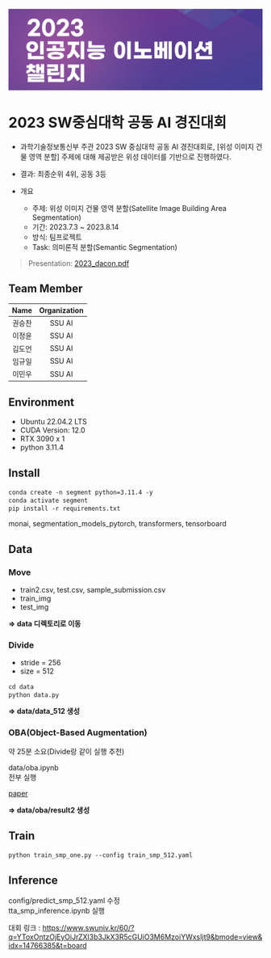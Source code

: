![logo](logo.png)

# 2023 SW중심대학 공동 AI 경진대회

- 과학기술정보통신부 주관 2023 SW 중심대학 공동 AI 경진대회로, [위성 이미지 건물 영역 분할] 주제에 대해 제공받은 위성 데이터를 기반으로 진행하였다.
- 결과: 최종순위 4위, 공동 3등

- 개요
  - 주제: 위성 이미지 건물 영역 분할(Satellite Image Building Area Segmentation)
  - 기간: 2023.7.3 ~ 2023.8.14
  - 방식: 팀프로젝트
  - Task: 의미론적 분할(Semantic Segmentation)

> Presentation: [2023_dacon.pdf](./2023_dacon.pdf)

## Team Member

|  Name  | Organization |
| :----: | :----------: |
| 권승찬 |    SSU AI    |
| 이정윤 |    SSU AI    |
| 김도언 |    SSU AI    |
| 임규일 |    SSU AI    |
| 이민우 |    SSU AI    |

## Environment

- Ubuntu 22.04.2 LTS
- CUDA Version: 12.0
- RTX 3090 x 1
- python 3.11.4

## Install

```
conda create -n segment python=3.11.4 -y
conda activate segment
pip install -r requirements.txt
```

monai, segmentation_models_pytorch, transformers, tensorboard

## Data

### Move

- train2.csv, test.csv, sample_submission.csv
- train_img
- test_img

**=> data 디렉토리로 이동**

### Divide

- stride = 256
- size = 512

```
cd data
python data.py
```

**=> data/data_512 생성**

### OBA(Object-Based Augmentation)

약 25분 소요(Divide랑 같이 실행 추천)

data/oba.ipynb  
전부 실행

[paper](https://openaccess.thecvf.com/content/ICCV2021W/ILDAV/papers/Illarionova_Object-Based_Augmentation_for_Building_Semantic_Segmentation_Ventura_and_Santa_Rosa_ICCVW_2021_paper.pdf)

**=> data/oba/result2 생성**

## Train

```
python train_smp_one.py --config train_smp_512.yaml
```

## Inference

config/predict_smp_512.yaml 수정  
tta_smp_inference.ipynb 실행

대회 링크 : https://www.swuniv.kr/60/?q=YToxOntzOjEyOiJrZXl3b3JkX3R5cGUiO3M6MzoiYWxsIjt9&bmode=view&idx=14766385&t=board
